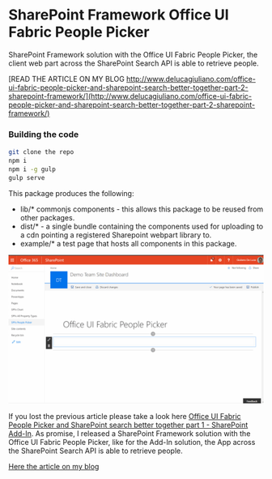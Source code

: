 # SharePoint Framework Office UI Fabric People Picker
SharePoint Framework solution with the Office UI Fabric People Picker, the client web part across the SharePoint Search API is able to retrieve people.

[READ THE ARTICLE ON MY BLOG http://www.delucagiuliano.com/office-ui-fabric-people-picker-and-sharepoint-search-better-together-part-2-sharepoint-framework/](http://www.delucagiuliano.com/office-ui-fabric-people-picker-and-sharepoint-search-better-together-part-2-sharepoint-framework/)

### Building the code

```bash
git clone the repo
npm i
npm i -g gulp
gulp serve
```

This package produces the following:

* lib/* commonjs components - this allows this package to be reused from other packages.
* dist/* - a single bundle containing the components used for uploading to a cdn pointing a registered Sharepoint webpart library to.
* example/* a test page that hosts all components in this package.

![alt text](Preview1.gif "SharePoint Framework PeoplePicker")

If you lost the previous article please take a look here [Office UI Fabric People Picker and SharePoint search better together part 1 - SharePoint Add-In](http://www.delucagiuliano.com/office-ui-fabric-people-picker-and-sharepoint-search-better-together-part-1/).
As promise, I released a SharePoint Framework solution with the Office UI Fabric People Picker, like for the Add-In solution, the App across the SharePoint Search API is able to retrieve people.

[Here the article on my blog](http://www.delucagiuliano.com/office-ui-fabric-people-picker-and-sharepoint-search-better-together-part-2-sharepoint-framework/)
